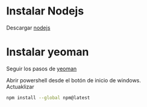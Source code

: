 # Instalar Nodejs

Descargar [nodejs](https://nodejs.org/en/)  

# Instalar yeoman

Seguir los pasos de [yeoman](http://yeoman.io/codelab/setup.html)  

Abrir powershell desde el botón de inicio de windows.  
Actuaklizar 
```bash
npm install --global npm@latest
```
